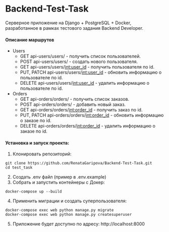 # Backend-Test-Task
Серверное приложение на Django + PostgreSQL + Docker, разработанное в рамках тестового задания Backend Developer.

#### Описание маршрутов
*   Users
    *   GET api-users/users/ - получить список пользователей.
    *   POST api-users/users/ - создать нового пользователя.
    *   GET api-users/users/<int:user_id> - получить пользователя по id.
    *   PUT, PATCH api-users/users/<int:user_id> - обновить информацию о пользователе по id.
    *   DELETE api-users/users/<int:user_id> - удалить информацию о пользователе по id.
*   Orders
    *   GET api-orders/orders/ - получить список заказов.
    *   POST api-orders/orders/ - добавить новый заказ.
    *   GET api-orders/orders/<int:order_id> - получить заказ по id.
    *   PUT, PATCH api-orders/orders/<int:order_id> - обновить информацию о заказе по id.
    *   DELETE api-orders/orders/<int:order_id> - удалить информацию о заказе по id.
#### Установка и запуск проекта:
1. Клонировать репозиторий:
```
git clone https://github.com/RenataGaripova/Backend-Test-Task.git
cd test_task
```
2. Создать .env файл (пример в .env.example)
3. Собрать и запустить контейнеры с Докер:
```
docker-compose up --build
```
4. Применить миграции и создать суперпользователя:
```
docker-compose exec web python manage.py migrate
docker-compose exec web python manage.py createsuperuser
```
5. Приложение будет доступно по адресу: http://localhost:8000

